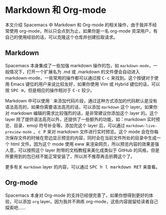 # Markdown 和 Org-mode

本文介绍 Spacemacs 中 Markdown 和 Org-mode 的相关操作，由于我并不经常使用 org-mode，所以只会点到为止，如果你是一名 org-mode 资深用户，有自己的使用经验的话，可以克隆这个仓库并创建拉取请求。

## Markdown

Spacemacs 本身集成了一些加强 markdown 操作的包，如 `markdown-mode`，一般情况下，打开一个扩展名为 .md 或 .markdown 的文件便会自动进入 markdown-mode，一些常用的操作都可以通过按 <kbd>C-c</kbd> 来找到。这个按键对于使用 Emacs 键位的用户来说比较友好，如果你使用 Vim 或 Hybrid 键位的话，可以按 <kbd>SPC m</kbd>，但是相应的操作相对于 <kbd>C-c</kbd> 较少。

Markdown 中可以使用 \` 来添加代码片段，通过这种方式添加的代码默认是没有语法高亮的，如果你需要语法高亮的话，可以添加 `markdown` 这个 layer。如果你对 markdown 编辑的需求比较强烈的话，是非常建议你添加这个 layer 的。这个 layer 除了提供语法高亮以外，还提供了一些额外的功能，如：markdown 实时预览、目录、emoji 符号补全等。添加完这个 layer 后，可以通过 `markdown-live-preview-mode` <kbd>, c P</kbd> 来对 markdown 文件进行实时预览。这个 mode 会在你每次保存文件的时候在旁边显示预览的内容，同时会在当前文件所处的目录中生成一个 html 文件。因为这个 mode 使用 eww 来渲染网页，所以预览内容的效果差强人意，可以按照这个 layer 附带的文档教程来美化成类似于 GitHub 的风格，但是所要用到的包已经不能正常安装了，所以并不推荐再去折腾这个了。

更多有关 `markdown` layer 的内容，可以通过 <kbd>SPC h l markdown RET</kbd> 来查看。

## Org-mode

Spacemacs 本身对 Org-mode 的支持已经很完善了，如果你想得到更好的体验，可以添加 `org` layer。因为我并不熟练 org-mode，这些内容就留给读者自己探索吧……

